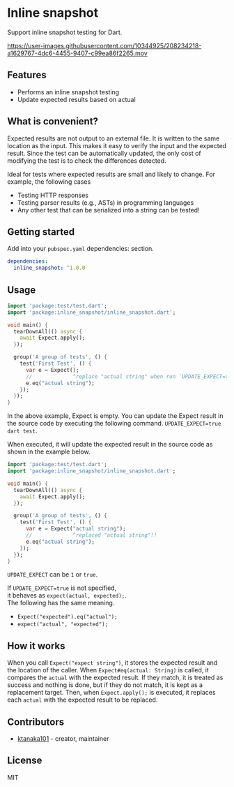 # Inline snapshot

Support inline snapshot testing for Dart.

https://user-images.githubusercontent.com/10344925/208234218-a1629767-4dc6-4455-9407-c99ea86f2265.mov

## Features

- Performs an inline snapshot testing
- Update expected results based on actual

## What is convenient?

Expected results are not output to an external file.
It is written to the same location as the input.
This makes it easy to verify the input and the expected result.
Since the test can be automatically updated, the only cost of modifying the test is to check the differences detected.

Ideal for tests where expected results are small and likely to change.
For example, the following cases

- Testing HTTP responses
- Testing parser results (e.g., ASTs) in programming languages
- Any other test that can be serialized into a string can be tested!

## Getting started

Add into your `pubspec.yaml` dependencies: section.

```yml
dependencies:
  inline_snapshot: ^1.0.0
```

## Usage

```dart
import 'package:test/test.dart';
import 'package:inline_snapshot/inline_snapshot.dart';

void main() {
  tearDownAll(() async {
    await Expect.apply();
  });

  group('A group of tests', () {
    test('First Test', () {
      var e = Expect();
      //             ^replace "actual string" when run `UPDATE_EXPECT=true dart test`
      e.eq("actual string");
    });
  });
}
```

In the above example, Expect is empty.
You can update the Expect result in the source code by executing the following command.
`UPDATE_EXPECT=true dart test`.

When executed, it will update the expected result in the source code as shown in the example below.

```dart
import 'package:test/test.dart';
import 'package:inline_snapshot/inline_snapshot.dart';

void main() {
  tearDownAll(() async {
    await Expect.apply();
  });

  group('A group of tests', () {
    test('First Test', () {
      var e = Expect("actual string");
      //             ^replaced "actual string"!!
      e.eq("actual string");
    });
  });
}
```

`UPDATE_EXPECT` can be `1` or `true`.

If `UPDATE_EXPECT=true` is not specified,<br>
it behaves as `expect(actual, expected);`.<br>
The following has the same meaning.

- `Expect("expected").eq("actual");`
- `expect("actual", "expected");`

## How it works

When you call `Expect("expect string")`, it stores the expected result and the location of the caller.
When `Expect#eq(actual: String)` is called, it compares the `actual` with the expected result.
If they match, it is treated as success and nothing is done, but if they do not match, it is kept as a replacement target.
Then, when `Expect.apply();` is executed, it replaces each `actual` with the expected result to be replaced.

## Contributors

- [ktanaka101](https://github.com/ktanaka101) - creator, maintainer

## License

MIT
